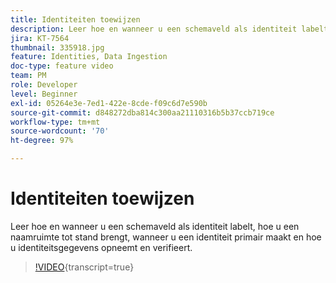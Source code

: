 ```yaml
---
title: Identiteiten toewijzen
description: Leer hoe en wanneer u een schemaveld als identiteit labelt en hoe u een naamruimte tot stand brengt. Leer wanneer u een identiteit primair moet maken en hoe u identiteitsgegevens opneemt en verifieert.
jira: KT-7564
thumbnail: 335918.jpg
feature: Identities, Data Ingestion
doc-type: feature video
team: PM
role: Developer
level: Beginner
exl-id: 05264e3e-7ed1-422e-8cde-f09c6d7e590b
source-git-commit: d848272dba814c300aa21110316b5b37ccb719ce
workflow-type: tm+mt
source-wordcount: '70'
ht-degree: 97%

---
```


# Identiteiten toewijzen

Leer hoe en wanneer u een schemaveld als identiteit labelt, hoe u een naamruimte tot stand brengt, wanneer u een identiteit primair maakt en hoe u identiteitsgegevens opneemt en verifieert.

>[!VIDEO](https://video.tv.adobe.com/v/335918?quality=12&learn=on){transcript=true}
